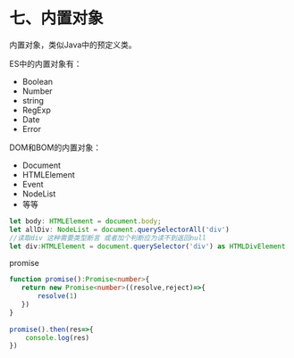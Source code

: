 # 七、内置对象

内置对象，类似Java中的预定义类。

ES中的内置对象有：
- Boolean
- Number
- string
- RegExp
- Date
- Error

DOM和BOM的内置对象：
- Document
- HTMLElement
- Event
- NodeList
- 等等

```ts
let body: HTMLElement = document.body;
let allDiv: NodeList = document.querySelectorAll('div')
//读取div 这种需要类型断言 或者加个判断应为读不到返回null
let div:HTMLElement = document.querySelector('div') as HTMLDivElement
```

promise
```ts
function promise():Promise<number>{
   return new Promise<number>((resolve,reject)=>{
       resolve(1)
   })
}
 
promise().then(res=>{
    console.log(res)
})
```